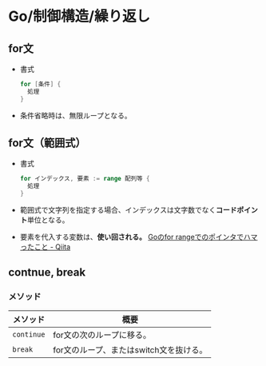 # Go/制御構造/繰り返し

## for文

- 書式

  ```go
  for [条件] {
    処理
  }
  ```

- 条件省略時は、無限ループとなる。

## for文（範囲式）

- 書式

  ```go
  for インデックス, 要素 := range 配列等 {
    処理
  }
  ```

- 範囲式で文字列を指定する場合、インデックスは文字数でなく**コードポイント**単位となる。

- 要素を代入する変数は、**使い回される。**
  [Goのfor rangeでのポインタでハマったこと - Qiita](https://qiita.com/uchiko/items/1c611f0db618ce9dc0a9)

## contnue, break

### メソッド

| メソッド   | 概要                                    |
| ---------- | --------------------------------------- |
| `continue` | for文の次のループに移る。               |
| `break`    | for文のループ、またはswitch文を抜ける。 |
